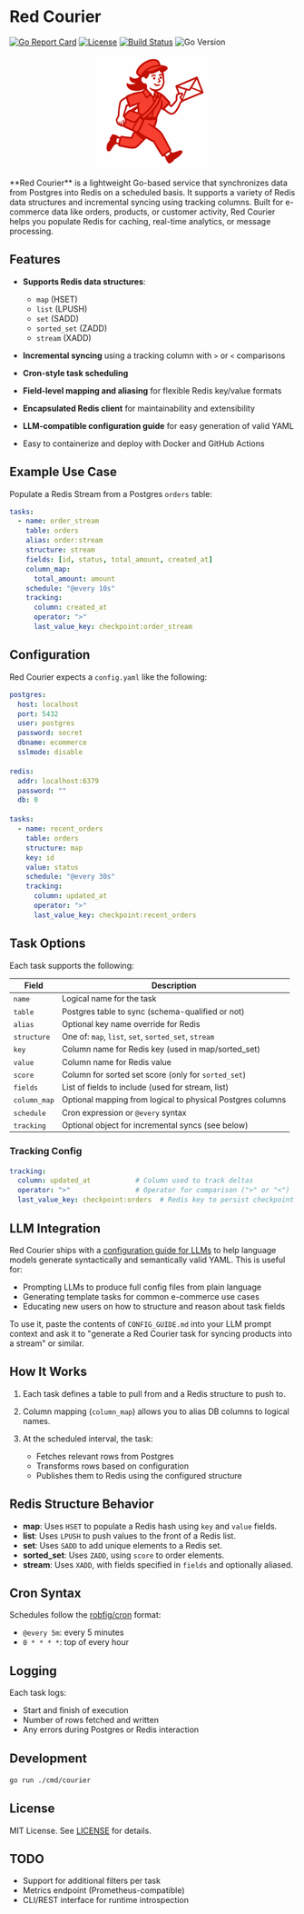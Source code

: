 # Red Courier

[![Go Report Card](https://goreportcard.com/badge/github.com/Checker-Finance/red-courier)](https://goreportcard.com/report/github.com/nathanbcrocker/red-courier)
[![License](https://img.shields.io/github/license/Checker-Finance/red-courier)](LICENSE)
[![Build Status](https://github.com/Checker-Finance/red-courier/actions/workflows/ci.yml/badge.svg)](https://github.com/Checker-Finance/red-courier/actions)
![Go Version](https://img.shields.io/badge/go-1.24-blue)

<p align="center">
  <img src="assets/logo.png" alt="Red Courier Logo" width="200" height="200">
</p>
**Red Courier** is a lightweight Go-based service that synchronizes data from Postgres into Redis on a scheduled basis. It supports a variety of Redis data structures and incremental syncing using tracking columns. Built for e-commerce data like orders, products, or customer activity, Red Courier helps you populate Redis for caching, real-time analytics, or message processing.

## Features

* **Supports Redis data structures**:

    * `map` (HSET)
    * `list` (LPUSH)
    * `set` (SADD)
    * `sorted_set` (ZADD)
    * `stream` (XADD)
* **Incremental syncing** using a tracking column with `>` or `<` comparisons
* **Cron-style task scheduling**
* **Field-level mapping and aliasing** for flexible Redis key/value formats
* **Encapsulated Redis client** for maintainability and extensibility
* **LLM-compatible configuration guide** for easy generation of valid YAML
* Easy to containerize and deploy with Docker and GitHub Actions

## Example Use Case

Populate a Redis Stream from a Postgres `orders` table:

```yaml
tasks:
  - name: order_stream
    table: orders
    alias: order:stream
    structure: stream
    fields: [id, status, total_amount, created_at]
    column_map:
      total_amount: amount
    schedule: "@every 10s"
    tracking:
      column: created_at
      operator: ">"
      last_value_key: checkpoint:order_stream
```

## Configuration

Red Courier expects a `config.yaml` like the following:

```yaml
postgres:
  host: localhost
  port: 5432
  user: postgres
  password: secret
  dbname: ecommerce
  sslmode: disable

redis:
  addr: localhost:6379
  password: ""
  db: 0

tasks:
  - name: recent_orders
    table: orders
    structure: map
    key: id
    value: status
    schedule: "@every 30s"
    tracking:
      column: updated_at
      operator: ">"
      last_value_key: checkpoint:recent_orders
```

## Task Options

Each task supports the following:

| Field        | Description                                                |
| ------------ | ---------------------------------------------------------- |
| `name`       | Logical name for the task                                  |
| `table`      | Postgres table to sync (schema-qualified or not)           |
| `alias`      | Optional key name override for Redis                       |
| `structure`  | One of: `map`, `list`, `set`, `sorted_set`, `stream`       |
| `key`        | Column name for Redis key (used in map/sorted\_set)        |
| `value`      | Column name for Redis value                                |
| `score`      | Column for sorted set score (only for `sorted_set`)        |
| `fields`     | List of fields to include (used for stream, list)          |
| `column_map` | Optional mapping from logical to physical Postgres columns |
| `schedule`   | Cron expression or `@every` syntax                         |
| `tracking`   | Optional object for incremental syncs (see below)          |

### Tracking Config

```yaml
tracking:
  column: updated_at           # Column used to track deltas
  operator: ">"                # Operator for comparison (">" or "<")
  last_value_key: checkpoint:orders  # Redis key to persist checkpoint value
```

## LLM Integration

Red Courier ships with a [configuration guide for LLMs](CONFIG_GUIDE.md) to help language models generate syntactically and semantically valid YAML. This is useful for:

* Prompting LLMs to produce full config files from plain language
* Generating template tasks for common e-commerce use cases
* Educating new users on how to structure and reason about task fields

To use it, paste the contents of `CONFIG_GUIDE.md` into your LLM prompt context and ask it to "generate a Red Courier task for syncing products into a stream" or similar.

## How It Works

1. Each task defines a table to pull from and a Redis structure to push to.
2. Column mapping (`column_map`) allows you to alias DB columns to logical names.
3. At the scheduled interval, the task:

    * Fetches relevant rows from Postgres
    * Transforms rows based on configuration
    * Publishes them to Redis using the configured structure

## Redis Structure Behavior

* **map**: Uses `HSET` to populate a Redis hash using `key` and `value` fields.
* **list**: Uses `LPUSH` to push values to the front of a Redis list.
* **set**: Uses `SADD` to add unique elements to a Redis set.
* **sorted\_set**: Uses `ZADD`, using `score` to order elements.
* **stream**: Uses `XADD`, with fields specified in `fields` and optionally aliased.

## Cron Syntax

Schedules follow the [robfig/cron](https://pkg.go.dev/github.com/robfig/cron) format:

* `@every 5m`: every 5 minutes
* `0 * * * *`: top of every hour

## Logging

Each task logs:

* Start and finish of execution
* Number of rows fetched and written
* Any errors during Postgres or Redis interaction

## Development

```bash
go run ./cmd/courier
```

## License

MIT License. See [LICENSE](LICENSE) for details.

## TODO

* Support for additional filters per task
* Metrics endpoint (Prometheus-compatible)
* CLI/REST interface for runtime introspection
